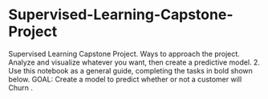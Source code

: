 # Supervised-Learning-Capstone-Project
 Supervised Learning Capstone Project.    Ways to approach the project.  Analyze and visualize whatever you want, then create a predictive model.    2. Use this notebook as a general guide, completing the tasks in bold shown below.  GOAL: Create a model to predict whether or not a customer will Churn . 
